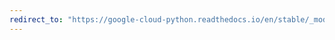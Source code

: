 ```yaml
---
redirect_to: "https://google-cloud-python.readthedocs.io/en/stable/_modules/google/cloud/runtimeconfig/variable.html"
---
```

